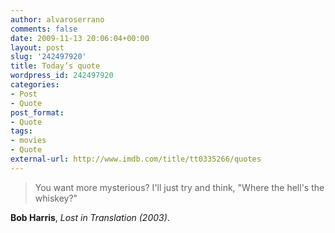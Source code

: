 ```yaml
---
author: alvaroserrano
comments: false
date: 2009-11-13 20:06:04+00:00
layout: post
slug: '242497920'
title: Today’s quote
wordpress_id: 242497920
categories:
- Post
- Quote
post_format:
- Quote
tags:
- movies
- Quote
external-url: http://www.imdb.com/title/tt0335266/quotes
---
```


<blockquote>You want more mysterious? I'll just try and think, "Where the hell's the whiskey?"</blockquote>

**Bob Harris**, _Lost in Translation (2003)_.

